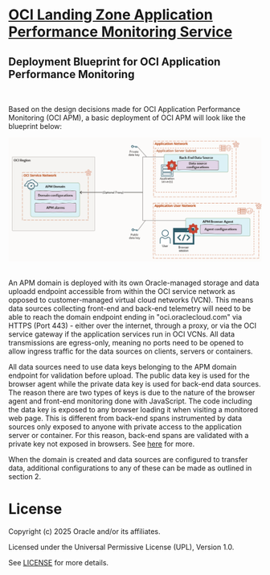 # **[OCI Landing Zone Application Performance Monitoring Service](#)**
## **Deployment Blueprint for OCI Application Performance Monitoring**
&nbsp;

Based on the design decisions made for OCI Application Performance Monitoring (OCI APM), a basic deployment of OCI APM will look like the blueprint below:

![OCI APM Deployment](../images/apm_deployment.png) 
&nbsp;

An APM domain is deployed with its own Oracle-managed storage and data uploadd endpoint accessible from within the OCI service network as opposed to customer-managed virtual cloud networks (VCN). This means data sources collecting front-end and back-end telemetry will need to be able to reach the domain endpoint ending in "oci.oraclecloud.com" via HTTPS (Port 443) - either over the internet, through a proxy, or via the OCI service gateway if the application services run in OCI VCNs. All data transmissions are egress-only, meaning no ports need to be opened to allow ingress traffic for the data sources on clients, servers or containers.

All data sources need to use data keys belonging to the APM domain endpoint for validation before upload. The public data key is used for the browser agent while the private data key is used for back-end data sources. The reason there are two types of keys is due to the nature of the browser agent and front-end monitoring done with JavaScript. The code including the data key is exposed to any browser loading it when visiting a monitored web page. This is different from back-end spans instrumented by data sources only exposed to anyone with private access to the application server or container. For this reason, back-end spans are validated with a private key not exposed in browsers. See [here](https://docs.oracle.com/en-us/iaas/application-performance-monitoring/doc/obtain-data-upload-endpoint-and-data-keys.html) for more.

When the domain is created and data sources are configured to transfer data, additional configurations to any of these can be made as outlined in section 2.

# License

Copyright (c) 2025 Oracle and/or its affiliates.

Licensed under the Universal Permissive License (UPL), Version 1.0.

See [LICENSE](/LICENSE.txt) for more details.